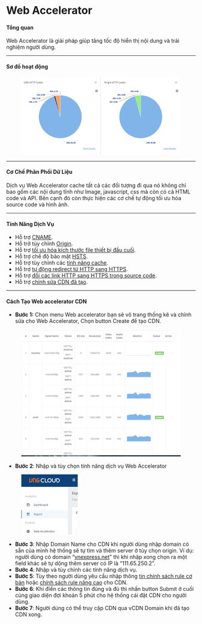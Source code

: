 # Web Accelerator

#### **Tổng quan** <a href="#webaccelerator-tongquan" id="webaccelerator-tongquan"></a>

Web Accelerator là giải pháp giúp tăng tốc độ hiển thị nội dung và trải nghiệm người dùng.

***

#### **Sơ đồ hoạt động** <a href="#webaccelerator-cochephanphoidulieu" id="webaccelerator-cochephanphoidulieu"></a>

<figure><img src="../../.gitbook/assets/image (219).png" alt=""><figcaption></figcaption></figure>

***

#### **Cơ Chế Phân Phối Dữ Liệu** <a href="#webaccelerator-cochephanphoidulieu" id="webaccelerator-cochephanphoidulieu"></a>

Dịch vụ Web Accelerator cache tất cả các đối tượng đi qua nó không chỉ bao gồm các nội dung tĩnh như Image, javascript, css mà còn có cả HTML code và API. Bên cạnh đó còn thực hiện các cơ chế tự động tối ưu hóa source code và hình ảnh.

***

#### **Tính Năng Dịch Vụ** <a href="#webaccelerator-tinhnangdichvu" id="webaccelerator-tinhnangdichvu"></a>

* Hỗ trợ [CNAME](../chi-tiet-tinh-nang/cname.md).
* Hỗ trở tùy chỉnh [Origin](../chi-tiet-tinh-nang/origin.md).
* Hỗ trợ [tối ưu hóa kích thước file thiết bị đầu cuối](../chi-tiet-tinh-nang/toi-uu-hoa-kich-thuoc-file-thiet-bi-dau-cuoi.md).
* Hỗ trợ chế độ bảo mật [HSTS](../chi-tiet-tinh-nang/tinh-nang-bao-mat-hsts.md).
* Hỗ trợ tùy chỉnh các [tính năng cache](../chi-tiet-tinh-nang/tuy-chinh-cac-tinh-nang-cache.md).
* Hỗ trợ [tự động redirect từ HTTP sang HTTPS](../chi-tiet-tinh-nang/tu-dong-redirect-tu-http-sang-https.md).
* Hỗ trợ [đổi các link HTTP sang HTTPS trong source code](../chi-tiet-tinh-nang/chuyen-doi-cac-link-http-sang-https-trong-source-code.md).
* Hỗ trợ [chỉnh sửa CDN đã tạo](../chi-tiet-tinh-nang/chinh-sua-cdn-da-tao.md).

***

#### **Cách Tạo Web accelerator CDN** <a href="#webaccelerator-cachtaowebacceleratorcdn" id="webaccelerator-cachtaowebacceleratorcdn"></a>

* **Bước 1:** Chọn menu Web accelerator bạn sẽ vô trang thống kê và chỉnh sửa cho Web Accelerator, Chọn button Create để tạo CDN.

<figure><img src="../../.gitbook/assets/image (220).png" alt=""><figcaption></figcaption></figure>

* **Bước 2**: Nhập và tùy chọn tính năng dịch vụ Web Accelerator

<figure><img src="../../.gitbook/assets/image (221).png" alt=""><figcaption></figcaption></figure>

* **Bước 3**: Nhập Domain Name cho CDN khi người dùng nhập domain có sẵn của mình hệ thống sẽ tự tìm và thêm server ở tùy chọn origin. Ví dụ: người dùng có domain “[vnexpress.net](http://vnexpress.net/)” thì khi nhập xong chọn ra một field khác sẽ tự dộng thêm server có IP là “111.65.250.2”.
* **Bước 4**: Nhập và tùy chỉnh các tính năng dịch vụ.
* **Bước 5**: Tùy theo người dùng yêu cầu nhập thông [tin chính sách rule cơ bản](https://docs.vngcloud.vn/pages/viewpage.action?pageId=36045518) hoặc [chính sách rule nâng cao](https://docs.vngcloud.vn/pages/viewpage.action?pageId=36045523) cho CDN.
* **Bước 6**: Khi điền các thông tin đúng và đủ thì nhấn button Submit ở cuối cùng giao diện đợi khoản 5 phút cho hệ thống cái đặt CDN cho người dùng.
* **Bước 7**: Người dùng có thể truy cập CDN qua vCDN Domain khi đã tạo CDN xong.
